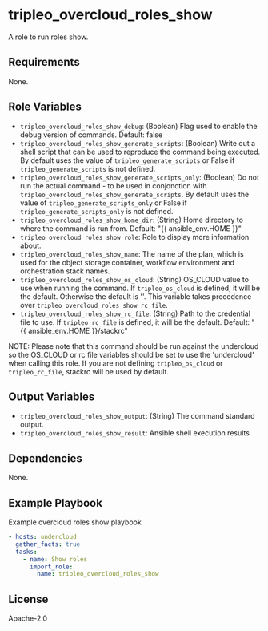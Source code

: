 tripleo_overcloud_roles_show
============================

A role to run roles show.

Requirements
------------

None.

Role Variables
--------------

* `tripleo_overcloud_roles_show_debug`: (Boolean) Flag used to enable the debug version of commands. Default: false
* `tripleo_overcloud_roles_show_generate_scripts`: (Boolean) Write out a shell script that can be used to reproduce the command being executed. By default uses the value of `tripleo_generate_scripts` or False if `tripleo_generate_scripts` is not defined.
* `tripleo_overcloud_roles_show_generate_scripts_only`: (Boolean) Do not run the actual command - to be used in conjonction with `tripleo_overcloud_roles_show_generate_scripts`. By default uses the value of `tripleo_generate_scripts_only` or False if `tripleo_generate_scripts_only` is not defined.
* `tripleo_overcloud_roles_show_home_dir`: (String) Home directory to where the command is run from. Default: "{{ ansible_env.HOME }}"
* `tripleo_overcloud_roles_show_role`: Role to display more information about.
* `tripleo_overcloud_roles_show_name`: The name of the plan, which is used for the object storage container,
  workflow environment and orchestration stack names.
* `tripleo_overcloud_roles_show_os_cloud`: (String) OS_CLOUD value to use when running the command. If `tripleo_os_cloud` is defined, it will be the default.
  Otherwise the default is ''. This variable takes precedence over `tripleo_overcloud_roles_show_rc_file`.
* `tripleo_overcloud_roles_show_rc_file`: (String) Path to the credential file to use. If `tripleo_rc_file` is defined, it will be the default. Default: "{{ ansible_env.HOME }}/stackrc"

NOTE: Please note that this command should be run against the undercloud so the
OS_CLOUD or rc file variables should be set to use the 'undercloud' when
calling this role. If you are not defining `tripleo_os_cloud` or `tripleo_rc_file`,
stackrc will be used by default.

Output Variables
----------------

* `tripleo_overcloud_roles_show_output`: (String) The command standard output.
* `tripleo_overcloud_roles_show_result`: Ansible shell execution results

Dependencies
------------

None.

Example Playbook
----------------

Example overcloud roles show playbook

```yaml
- hosts: undercloud
  gather_facts: true
  tasks:
    - name: Show roles
      import_role:
        name: tripleo_overcloud_roles_show
```

License
-------

Apache-2.0

